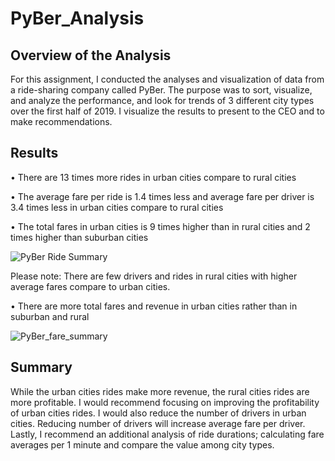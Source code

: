 # PyBer_Analysis


## Overview of the Analysis

For this assignment, I conducted the analyses and visualization of data from a ride-sharing company called PyBer.  The purpose was to sort, visualize, and analyze the performance, and look for trends of 3 different city types over the first half of 2019.  I visualize the results to present to the CEO and to make recommendations.



## Results

•	There are 13 times more rides in urban cities compare to rural cities 





•	The average fare per ride is 1.4 times less and average fare per driver is 3.4 times less in urban cities compare to rural cities 





•	The total fares in urban cities is 9 times higher than in rural cities and 2 times higher than suburban cities





![PyBer Ride Summary](https://user-images.githubusercontent.com/101373142/163625264-51bfcbb3-b02d-49a8-a1c9-c3e327f8251c.png)







Please note: There are few drivers and rides in rural cities with higher average fares compare to urban cities.






•	There are more total fares and revenue in urban cities rather than in suburban and rural






![PyBer_fare_summary](https://user-images.githubusercontent.com/101373142/163624485-d69b7be5-a943-4e34-8f2f-bf4b0746bcde.png)







## Summary

While the urban cities rides make more revenue, the rural cities rides are more profitable. I would recommend focusing on improving the profitability of urban cities rides.  I would also reduce the number of drivers in urban cities.  Reducing number of drivers will increase average fare per driver.  Lastly, I recommend an additional analysis of ride durations; calculating fare averages per 1 minute and compare the value among city types.
